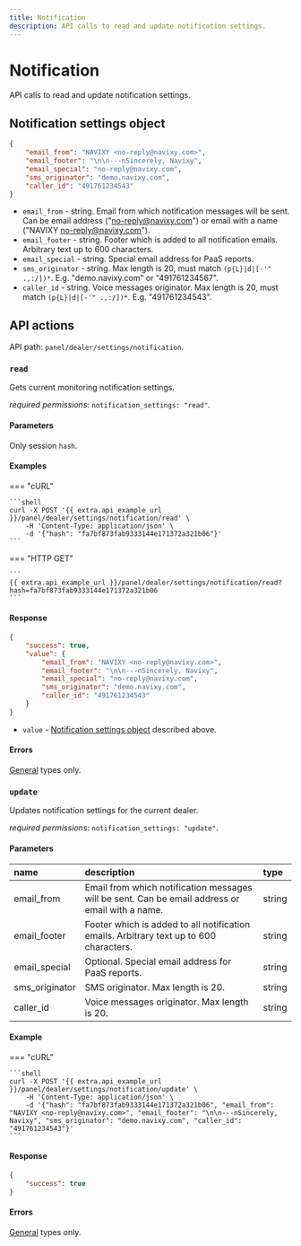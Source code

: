 ```yaml
---
title: Notification
description: API calls to read and update notification settings. 
---
```


# Notification

API calls to read and update notification settings.


## Notification settings object

```json
{
    "email_from": "NAVIXY <no-reply@navixy.com>", 
    "email_footer": "\n\n---nSincerely, Navixy",
    "email_special": "no-reply@navixy.com",
    "sms_originator": "demo.navixy.com",
    "caller_id": "491761234543"
}
```

* `email_from` - string. Email from which notification messages will be sent. Can be email address ("no-reply@navixy.com") or email with a name ("NAVIXY <no-reply@navixy.com>").
* `email_footer` - string. Footer which is added to all notification emails. Arbitrary text up to 600 characters.
* `email_special` - string. Special email address for PaaS reports.
* `sms_originator` - string. Max length is 20, must match `(p{L}|d|[-'" .,:/])*`. E.g. "demo.navixy.com" or "491761234567".
* `caller_id` - string. Voice messages originator. Max length is 20, must match `(p{L}|d|[-'" .,:/])*`. E.g. "491761234543".


## API actions

API path: `panel/dealer/settings/notification`.

### `read`

Gets current monitoring notification settings.

*required permissions*: `notification_settings: "read"`.

#### Parameters

Only session `hash`.

#### Examples

=== "cURL"

    ```shell
    curl -X POST '{{ extra.api_example_url }}/panel/dealer/settings/notification/read' \
        -H 'Content-Type: application/json' \
        -d '{"hash": "fa7bf873fab9333144e171372a321b06"}'
    ```

=== "HTTP GET"

    ```
    {{ extra.api_example_url }}/panel/dealer/settings/notification/read?hash=fa7bf873fab9333144e171372a321b06
    ```

#### Response

```json
{
    "success": true, 
    "value": {
        "email_from": "NAVIXY <no-reply@navixy.com>", 
        "email_footer": "\n\n---nSincerely, Navixy",
        "email_special": "no-reply@navixy.com",
        "sms_originator": "demo.navixy.com",
        "caller_id": "491761234543"
    }
}
``` 

* `value` - [Notification settings object](#notification-settings-object) described above.

#### Errors

[General](../../../../backend-api/getting-started/errors.md#error-codes) types only.


### `update`

Updates notification settings for the current dealer. 

*required permissions*: `notification_settings: "update"`.

#### Parameters
 
| name           | description                                                                                     | type   |
|:---------------|:------------------------------------------------------------------------------------------------|:-------|
| email_from     | Email from which notification messages will be sent. Can be email address or email with a name. | string |
| email_footer   | Footer which is added to all notification emails. Arbitrary text up to 600 characters.          | string |
| email_special  | Optional. Special email address for PaaS reports.                                               | string |
| sms_originator | SMS originator. Max length is 20.                                                               | string |
| caller_id      | Voice messages originator. Max length is 20.                                                    | string |

#### Example

=== "cURL"

    ```shell
    curl -X POST '{{ extra.api_example_url }}/panel/dealer/settings/notification/update' \
        -H 'Content-Type: application/json' \
        -d '{"hash": "fa7bf873fab9333144e171372a321b06", "email_from": "NAVIXY <no-reply@navixy.com>", "email_footer": "\n\n---nSincerely, Navixy", "sms_originator": "demo.navixy.com", "caller_id": "491761234543"}'
    ```

#### Response

```json
{
    "success": true
}
```

#### Errors
 
[General](../../../../backend-api/getting-started/errors.md#error-codes) types only.